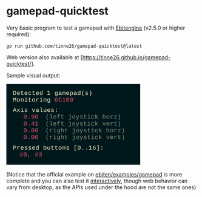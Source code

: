 # gamepad-quicktest

Very basic program to test a gamepad with [Ebitengine](https://github.com/hajimehoshi/ebiten) (v2.5.0 or higher required):
```
go run github.com/tinne26/gamepad-quicktest@latest
```

Web version also available at [https://tinne26.github.io/gamepad-quicktest/].

Sample visual output:

![](https://github.com/tinne26/gamepad-quicktest/blob/main/sample.png?raw=true)

(Notice that the official example on [ebiten/examples/gamepad](https://github.com/hajimehoshi/ebiten/tree/main/examples/gamepad) is more complete and you can also test it [interactively](https://ebitengine.org/en/examples/gamepad.html), though web behavior can vary from desktop, as the APIs used under the hood are not the same ones)

